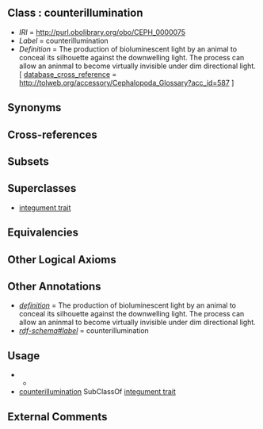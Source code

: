 
## Class : counterillumination

 * *IRI* = http://purl.obolibrary.org/obo/CEPH_0000075
 * *Label* = counterillumination
 * *Definition* = The production of bioluminescent light by an animal to conceal its silhouette against the downwelling light. The process can allow an aninmal to become virtually invisible under dim directional light. [ [database_cross_reference](../../ef/oboInOwl#hasDbXref.md) = http://tolweb.org/accessory/Cephalopoda_Glossary?acc_id=587 ]

## Synonyms


## Cross-references


## Subsets


## Superclasses

 * [integument trait](../../CEPH/62/CEPH_0001062.md)

## Equivalencies


## Other Logical Axioms


## Other Annotations

 * *[definition](../../IAO/15/IAO_0000115.md)* = The production of bioluminescent light by an animal to conceal its silhouette against the downwelling light. The process can allow an aninmal to become virtually invisible under dim directional light.
 * *[rdf-schema#label](../../el/rdf-schema#label.md)* = counterillumination

## Usage

 * -
 * [counterillumination](../../CEPH/75/CEPH_0000075.md) SubClassOf [integument trait](../../CEPH/62/CEPH_0001062.md)

## External Comments

